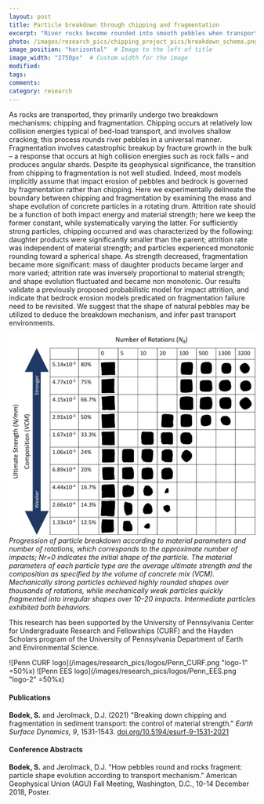 ```yaml
---
layout: post
title: Particle breakdown through chipping and fragmentation
excerpt: "River rocks become rounded into smooth pebbles when transported as bedload, but other rocks become rough and angular when transported by landslides or rock falls. In this study, we attempt to experimentally delineate the transition between low-energy chipping and high-energy fragmentation. By repeatedly dropping concrete particles of varying strength, we are able to observe both breakdown mechanisms and validate a previously proposed probabilistic model for impact attrition."
photo: /images/research_pics/chipping_project_pics/breakdown_schema.png
image_position: "horizontal"  # Image to the left of title
image_width: "2750px"  # Custom width for the image
modified: 
tags: 
comments:
category: research
---
```


As rocks are transported, they primarily undergo two breakdown mechanisms: chipping and fragmentation. Chipping occurs at relatively low collision energies typical of bed-load transport, and involves shallow cracking; this process rounds river pebbles in a universal manner. Fragmentation involves catastrophic breakup by fracture growth in the bulk – a response that occurs at high collision energies such as rock falls – and produces angular shards. Despite its geophysical significance, the transition from chipping to fragmentation is not well studied. Indeed, most models implicitly assume that impact erosion of pebbles and bedrock is governed by fragmentation rather than chipping. Here we experimentally delineate the boundary between chipping and fragmentation by examining the mass and shape evolution of concrete particles in a rotating drum. Attrition rate should be a function of both impact energy and material strength; here we keep the former constant, while systematically varying the latter. For sufficiently strong particles, chipping occurred and was characterized by the following: daughter products were significantly smaller than the parent; attrition rate was independent of material strength; and particles experienced monotonic rounding toward a spherical shape. As strength decreased, fragmentation became more significant: mass of daughter products became larger and more varied; attrition rate was inversely proportional to material strength; and shape evolution fluctuated and became non monotonic. Our results validate a previously proposed probabilistic model for impact attrition, and indicate that bedrock erosion models predicated on fragmentation failure need to be revisited. We suggest that the shape of natural pebbles may be utilized to deduce the breakdown mechanism, and infer past transport environments.

![Particle attrition progression.](/images/research_pics/chipping_project_pics/big_chart_v6.jpg)
*Progression of particle breakdown according to material parameters and number of rotations, which corresponds to the approximate number of impacts; Nr=0 indicates the initial shape of the particle. The material parameters of each particle type are the average ultimate strength and the composition as specified by the volume of concrete mix (VCM). Mechanically strong particles achieved highly rounded shapes over thousands of rotations, while mechanically weak particles quickly fragmented into irregular shapes over 10–20 impacts. Intermediate particles exhibited both behaviors.*


This research has been supported by the University of Pennsylvania Center for Undergraduate Research and Fellowships (CURF) and the Hayden Scholars program of the University of Pennsylvania Department of Earth and Environmental Science.

![Penn CURF logo](/images/research_pics/logos/Penn_CURF.png "logo-1" =50%x) ![Penn EES logo](/images/research_pics/logos/Penn_EES.png "logo-2" =50%x)

#### Publications

**Bodek, S.** and Jerolmack, D.J. (2021) "Breaking down chipping and fragmentation in sediment transport: the control of material strength." *Earth Surface Dynamics, 9*, 1531-1543. [doi.org/10.5194/esurf-9-1531-2021](https://esurf.copernicus.org/articles/9/1531/2021/)

#### Conference Abstracts

**Bodek, S.** and Jerolmack, D.J. "How pebbles round and rocks fragment: particle shape evolution according to transport mechanism." American Geophysical Union (AGU) Fall Meeting, Washington, D.C., 10-14 December 2018, Poster.

